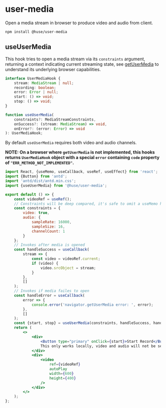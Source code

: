 # user-media

Open a media stream in browser to produce video and audio from client.

```shell
npm install @huse/user-media
```

## useUserMedia

This hook tries to open a media stream via its `constraints` argument, returning a context indicating current streaming state, see [getUserMedia](https://developer.mozilla.org/en-US/docs/Web/API/MediaDevices/getUserMedia) to understand its underlying browser capabilities.

```typescript
interface UserMediaHook {
    stream: MediaStream | null;
    recording: boolean;
    error: Error | null;
    start: () => void;
    stop: () => void;
}

function useUserMedia(
    constraints?: MediaStreamConstraints,
    onSuccess?: (stream: MediaStream) => void,
    onError?: (error: Error) => void
): UserMediaHook;
```

By default `useUserMedia` requires both video and audio channels.

**NOTE: On a browser where `getUserMedia` is not implemented, this hooks returns `UserMediaHook` object with a special `error` containing `code` property of `"ERR_METHOD_NOT_IMPLEMENTED"`.**

```jsx
import React, {useMemo, useCallback, useRef, useEffect} from 'react';
import {Button} from 'antd';
import 'antd/dist/antd.min.css';
import {useUserMedia} from '@huse/user-media';

export default () => {
    const videoRef = useRef();
    // Constraints will be deep compared, it's safe to omit a useMemo here
    const constraints = {
        video: true,
        audio: {
            sampleRate: 16000,
            sampleSize: 16,
            channelCount: 1
        }
    };
    // Invokes after media is opened
    const handleSuccess = useCallback(
        stream => {
            const video = videoRef.current;
            if (video) {
                video.srcObject = stream;
            }
        },
        []
    );
    // Invokes if media failes to open
    const handleError = useCallback(
        error => {
            console.error('navigator.getUserMedia error: ', error);
        },
        []
    );
    const {start, stop} = useUserMedia(constraints, handleSuccess, handleError);
    return (
        <>
            <div>
                <Button type="primary" onClick={start}>Start Record</Button>
                This only works locally, video and audio will not be sent anywhere
            </div>
            <div>
                <video
                    ref={videoRef}
                    autoPlay
                    width={600}
                    height={400}
                />
            </div>
        </>
    );
};
```
